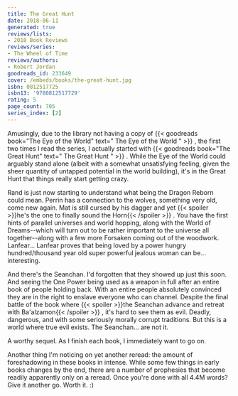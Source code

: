 ```yaml
---
title: The Great Hunt
date: 2018-06-11
generated: true
reviews/lists:
- 2018 Book Reviews
reviews/series:
- The Wheel of Time
reviews/authors:
- Robert Jordan
goodreads_id: 233649
cover: /embeds/books/the-great-hunt.jpg
isbn: 0812517725
isbn13: '9780812517729'
rating: 5
page_count: 705
series_index: [2]
---
```

Amusingly, due to the library not having a copy of {{< goodreads book="The Eye of the World" text=" The Eye of the World " >}} , the first two times I read the series, I actually started with {{< goodreads book="The Great Hunt" text=" The Great Hunt " >}} . While the Eye of the World could arguably stand alone (albeit with a somewhat unsatisfying feeling, given the sheer quantity of untapped potential in the world building), it's in the Great Hunt that things really start getting crazy.  

Rand is just now starting to understand what being the Dragon Reborn could mean. Perrin has a connection to the wolves, something very old, come new again. Mat is still cursed by his dagger and yet  {{< spoiler >}}he's the one to finally sound the Horn{{< /spoiler >}}  . You have the first hints of parallel universes and world hopping, along with the World of Dreams--which will turn out to be rather important to the universe all together--along with a few more Forsaken coming out of the woodwork. Lanfear... Lanfear proves that being loved by a power hungry hundred/thousand year old super powerful jealous woman can be... interesting.  

<!--more-->

And there's the Seanchan. I'd forgotten that they showed up just this soon. And seeing the One Power being used as a weapon in full after an entire book of people holding back. With an entire people absolutely convinced they are in the right to enslave everyone who can channel. Despite the final battle of the book where  {{< spoiler >}}the Seanchan advance and retreat with Ba'alzamon{{< /spoiler >}}  , it's hard to see them as evil. Deadly, dangerous, and with some seriously morally corrupt traditions. But this is a world where true evil exists. The Seanchan... are not it.  

A worthy sequel. As I finish each book, I immediately want to go on.  

Another thing I'm noticing on yet another reread: the amount of foreshadowing in these books in intense. While some few things in early books changes by the end, there are a number of prophesies that become readily apparently only on a reread. Once you're done with all 4.4M words? Give it another go. Worth it. :)